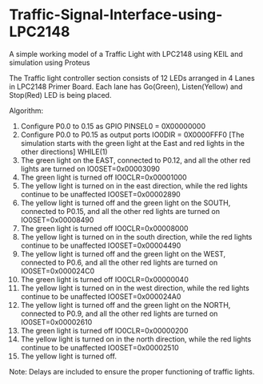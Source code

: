 # Traffic-Signal-Interface-using-LPC2148
A simple working model of a Traffic Light with LPC2148 using KEIL and simulation using Proteus


The Traffic light controller section consists of 12 LEDs arranged in 4 Lanes in LPC2148 Primer Board. Each lane has Go(Green),  Listen(Yellow)  and  Stop(Red)  LED is being placed.

Algorithm:
1. Configure P0.0 to 0.15 as GPIO
PINSEL0 = 0X00000000
2. Configure P0.0 to P0.15 as output ports
IO0DIR = 0X0000FFF0
[The simulation starts with the green light at the East and red lights in the other directions]
WHILE(1)
3. The green light on the EAST, connected to P0.12, and all the other red lights are turned on
IO0SET=0x00003090
4. The green light is turned off
IO0CLR=0x00001000
5. The yellow light is turned on in the east direction, while the red lights continue to be unaffected
IO0SET=0x00002890
6. The yellow light is turned off and the green light on the SOUTH, connected to P0.15, and all the other red lights are turned on
IO0SET=0x00008490
7. The green light is turned off
IO0CLR=0x00008000
8. The yellow light is turned on in the south direction, while the red lights continue to be unaffected
IO0SET=0x00004490
9. The yellow light is turned off and the green light on the WEST, connected to P0.6, and all the other red lights are turned on
IO0SET=0x000024C0
10. The green light is turned off
IO0CLR=0x00000040
11. The yellow light is turned on in the west direction, while the red lights continue to be unaffected
IO0SET=0x000024A0
12. The yellow light is turned off and the green light on the NORTH, connected to P0.9, and all the other red lights are turned on
IO0SET=0x00002610
13. The green light is turned off
IO0CLR=0x00000200
14. The yellow light is turned on in the north direction, while the red lights continue to be unaffected
IO0SET=0x00002510
15. The yellow light is turned off.

Note: Delays are included to ensure the proper functioning of traffic lights.
